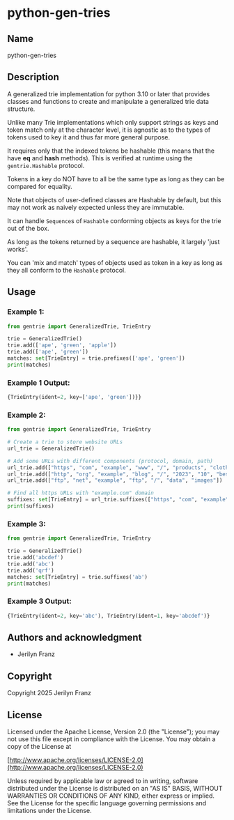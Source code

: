 # python-gen-tries

## Name

python-gen-tries

## Description

A generalized trie implementation for python 3.10 or later that provides classes and
functions to create and manipulate a generalized trie data structure. 

Unlike many Trie implementations which only support strings as keys
and token match only at the character level, it is agnostic as to the
types of tokens used to key it and thus far more general purpose.

It requires only that the indexed tokens be hashable (this means that the have
__eq__ and __hash__ methods). This is verified at runtime using the `gentrie.Hashable` protocol.

Tokens in a key do NOT have to all be the same type as long as they
can be compared for equality.

Note that objects of user-defined classes are Hashable by default, but this
may not work as naively expected unless they are immutable.

It can handle `Sequence`s of `Hashable` conforming objects as keys
for the trie out of the box.

As long as the tokens returned by a sequence are hashable, it largely 'just works'.

You can 'mix and match' types of objects used as token in a key as
long as they all conform to the `Hashable` protocol.


## Usage

### Example 1:
```python
from gentrie import GeneralizedTrie, TrieEntry

trie = GeneralizedTrie()
trie.add(['ape', 'green', 'apple'])
trie.add(['ape', 'green'])
matches: set[TrieEntry] = trie.prefixes(['ape', 'green'])
print(matches)
```

### Example 1 Output:
```python
{TrieEntry(ident=2, key=['ape', 'green'])}}
```

### Example 2:
```python
from gentrie import GeneralizedTrie, TrieEntry

# Create a trie to store website URLs
url_trie = GeneralizedTrie()

# Add some URLs with different components (protocol, domain, path)
url_trie.add(["https", "com", "example", "www", "/", "products", "clothing"])
url_trie.add(["http", "org", "example", "blog", "/", "2023", "10", "best-laptops"])
url_trie.add(["ftp", "net", "example", "ftp", "/", "data", "images"])

# Find all https URLs with "example.com" domain
suffixes: set[TrieEntry] = url_trie.suffixes(["https", "com", "example"])
print(suffixes)
```

### Example 3:
```python
from gentrie import GeneralizedTrie, TrieEntry

trie = GeneralizedTrie()
trie.add('abcdef')
trie.add('abc')
trie.add('qrf')
matches: set[TrieEntry] = trie.suffixes('ab')
print(matches)
```

### Example 3 Output:
```python
{TrieEntry(ident=2, key='abc'), TrieEntry(ident=1, key='abcdef')}
```
## Authors and acknowledgment

- Jerilyn Franz

## Copyright

Copyright 2025 Jerilyn Franz

## License

Licensed under the Apache License, Version 2.0 (the "License");
you may not use this file except in compliance with the License.
You may obtain a copy of the License at

[http://www.apache.org/licenses/LICENSE-2.0](http://www.apache.org/licenses/LICENSE-2.0)

Unless required by applicable law or agreed to in writing, software
distributed under the License is distributed on an "AS IS" BASIS,
WITHOUT WARRANTIES OR CONDITIONS OF ANY KIND, either express or implied.
See the License for the specific language governing permissions and
limitations under the License.
